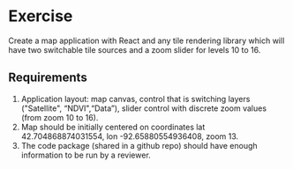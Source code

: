 # Exercise

Create a map application with React and any tile rendering library which will have two
switchable tile sources and a zoom slider for levels 10 to 16.

## Requirements

1. Application layout: map canvas, control that is switching layers
   ("Satellite", “NDVI",“Data”), slider control with discrete zoom values (from
   zoom 10 to 16).
2. Map should be initially centered on coordinates lat 42.704868874031554, lon
   -92.65880554936408, zoom 13.
3. The code package (shared in a github repo) should have enough information to
   be run by a reviewer.
